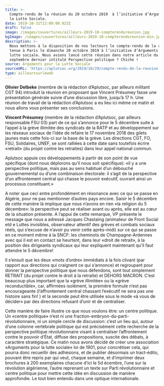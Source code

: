```yaml
---
title: >-
  Compte-rendu de la réunion du 20 octobre 2019  à l’initiative d’Argumentspour
  la Lutte Sociale.
date: 2019-10-31T22:09:08.023Z
draft: false
image: /images/couvertures/ailleurs-2019-10-compterendureunion.jpg
bgImage: /images/couvertures/ailleurs-2019-10-compterendureunion-min.jpg
description: >-
  Nous mettons à la disposition de nos lecteurs le compte-rendu de la réunion
  tenue à Paris le dimanche 20 octobre 2019 à l’initiative d’Arguments pour la
  lutte sociale. Nous avions lancé cette réunion dans notre article du 12
  septembre dernier intitulé Perspective politique ? Chiche !
source: Arguments pour la Lutte Sociale
sourceURL: 'https://aplutsoc.org/2019/10/29/compte-rendu-de-la-reunion-du-20-octobre-2019/'
type: ailleurssurleweb
---
```

**Olivier Delbeke** (membre de la rédaction d’Aplutsoc, par ailleurs militant CGT 94) introduit la réunion en proposant que Vincent Présumey fasse une présentation générale suivie d’une discussion libre, jusqu’à 17 h. Une réunion de travail de la rédaction d’Aplutsoc a eu lieu ici même ce matin et nous allons vous présenter ses conclusions. 

**Vincent Présumey** (membre de la rédaction d’Aplutsoc, par ailleurs responsable FSU 03) part de ce qui s’annonce pour le 5 décembre suite à l’appel à la grève illimitée des syndicats de la RATP et au développement sur les réseaux sociaux de l’idée de refaire le 17 novembre 2018 des gilets jaunes mais cette fois-ci sur la base de la grève. Les directions CGT, FO, FSU, Solidaires, UNEF, se sont ralliées à cette date sans toutefois écrire «retrait» (du projet contre les retraites) dans leur appel national commun. 

Aplutsoc appuie ces développements à partir de son point de vue spécifique (dont nous déplorons qu’il nous soit spécifique): «il y a une perspective politique, mais pas au sens habituel d’un débouché gouvernemental ou d’une combinaison électorale: il s’agit de la perspective d’un affrontement central qui chasse le pouvoir exécutif, ouvrant ainsi un processus constituant.» 

A noter que ceci entre profondément en résonance avec ce qui se passe en Algérie, pour ne pas mentionner d’autres pays encore. Saisir le 5 décembre de cette manière là implique que nous n’avons en rien «la religion du 5 décembre»: la perspective peut se réaliser avant ou après, elle est au cœur de la situation présente. A l’appui de cette remarque, VP présente le message que nous a adressé Jacques Chastaing (animateur de Front Social etd e Luttes invisibles, observateur attentif des grèves et combats sociaux réels, qui s’excuse de n’avoir pu venir cette après-midi) sur ce qui se passe en ce moment même à la SNCF: les cheminots de Champagne-Ardennes avec qui il est en contact se heurtent, dans leur «droit de retrait», à la position des dirigeants syndicaux qui leur expliquent maintenant qu’il faut attendre le 5 décembre! 

Il s’ensuit que les deux «mots d’ordre» immédiats à la fois clivant (par rapport aux directions qui craignent ce qui s’annonce) et regroupant pour donner la perspective politique que nous défendons, sont tout simplement RETRAIT (du projet contre le droit à la retraite) et DEHORS MACRON. C’est beaucoup plus important que la «grève illimitée» ou la «grève reconductible», car, affirmées isolément, la première formule n’est pas encourageante (l’affrontement central chassant l’exécutif ne sera pas une histoire sans fin! ) et la seconde peut être utilisée sous le mode «à vous de décider» par des directions refusant d’unir et de centraliser. 

Cette manière de faire illustre ce que nous voulons être: un centre politique. Un «centre politique» n’est ni une fraction-embryon-du-parti-révolutionnaire, ni un simple cercle de discussion: c’est un lieu qui, autour d’une colonne vertébrale politique qui est précisément cette recherche de la perspective politique révolutionnaire visant à centraliser l’affrontement contre le pouvoir d’État, diffuse des propositions, suscite des débats, à caractère stratégique. Ce matin nous avons décidé de créer une association «Arguments pour la lutte sociale» loi de 1901, pour concrétiser cela, qui pourra donc recueillir des adhésions, et de publier désormais un tract-édito, pouvant être repris par qui veut, chaque semaine, et d’imprimer deux brochures à 200 exemplaires chacune d’ici le 5d écembre, l’une sur la révolution algérienne, l’autre reprenant un texte sur Parti révolutionnaire et centre politique pour mettre cette idée en discussion de manière approfondie. Le tout bien entendu dans une optique internationale.

